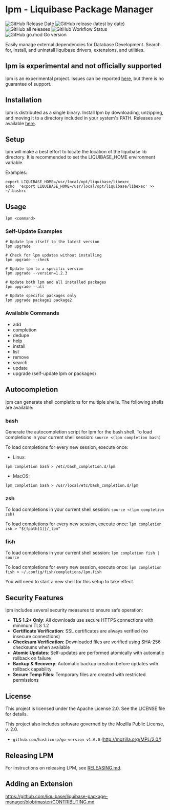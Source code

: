 # lpm - Liquibase Package Manager

![GitHub Release Date](https://img.shields.io/github/release-date/liquibase/liquibase-package-manager?style=flat-square)
![GitHub release (latest by date)](https://img.shields.io/github/v/release/liquibase/liquibase-package-manager?style=flat-square)
![GitHub all releases](https://img.shields.io/github/downloads/liquibase/liquibase-package-manager/total?style=flat-square)
![GitHub Workflow Status](https://img.shields.io/github/actions/workflow/status/liquibase/liquibase-package-manager/nightly-e2e-tests.yml?label=E2E%20Tests&style=flat-square)
![GitHub go.mod Go version](https://img.shields.io/github/go-mod/go-version/liquibase/liquibase-package-manager?style=flat-square)

Easily manage external dependencies for Database Development. Search for, install, and uninstall liquibase drivers, extensions, and utilities.

## lpm is experimental and not officially supported

lpm is an experimental project. Issues can be reported [here](https://github.com/liquibase/liquibase-package-manager/issues), but there is no guarantee of support.

## Installation

lpm is distributed as a single binary. Install lpm by downloading, unzipping, and moving it to a directory included in your system's PATH. Releases are available [here](https://github.com/liquibase/liquibase-package-manager/releases).

## Setup

lpm will make a best effort to locate the location of the liquibase lib directory. It is recommended to set the LIQUIBASE_HOME environment variable.

Examples:

```shell
export LIQUIBASE_HOME=/usr/local/opt/liquibase/libexec
echo  'export LIQUIBASE_HOME=/usr/local/opt/liquibase/libexec' >> ~/.bashrc 
```

## Usage

```shell
lpm <command>
```

### Self-Update Examples

```shell
# Update lpm itself to the latest version
lpm upgrade

# Check for lpm updates without installing
lpm upgrade --check

# Update lpm to a specific version
lpm upgrade --version=1.2.3

# Update both lpm and all installed packages
lpm upgrade --all

# Update specific packages only
lpm upgrade package1 package2
```

### Available Commands

* add
* completion
* dedupe
* help
* install
* list
* remove
* search
* update
* upgrade (self-update lpm or packages)

## Autocompletion

lpm can generate shell completions for multiple shells. The following shells are available:

### bash

Generate the autocompletion script for lpm for the bash shell.
To load completions in your current shell session:
`source <(lpm completion bash)`

To load completions for every new session, execute once:

* Linux:

```shell
lpm completion bash > /etc/bash_completion.d/lpm
```

* MacOS:

```shell
lpm completion bash > /usr/local/etc/bash_completion.d/lpm
```

### zsh

To load completions in your current shell session:
`source <(lpm completion zsh)`

To load completions for every new session, execute once:
`lpm completion zsh > "${fpath[1]}/_lpm"`

### fish

To load completions in your current shell session:
`lpm completion fish | source`

To load completions for every new session, execute once:
`lpm completion fish > ~/.config/fish/completions/lpm.fish`

You will need to start a new shell for this setup to take effect.

## Security Features

lpm includes several security measures to ensure safe operation:

* **TLS 1.2+ Only**: All downloads use secure HTTPS connections with minimum TLS 1.2
* **Certificate Verification**: SSL certificates are always verified (no insecure connections)
* **Checksum Verification**: Downloaded files are verified using SHA-256 checksums when available
* **Atomic Updates**: Self-updates are performed atomically with automatic rollback on failure
* **Backup & Recovery**: Automatic backup creation before updates with rollback capability
* **Secure Temp Files**: Temporary files are created with restricted permissions

## License

This project is licensed under the Apache License 2.0. See the LICENSE file for details.

This project also includes software governed by the Mozilla Public License, v. 2.0.

* `github.com/hashicorp/go-version v1.6.0` (<http://mozilla.org/MPL/2.0/>)

## Releasing LPM

For instructions on releasing LPM, see [RELEASING.md](RELEASING.md).

## Adding an Extension

https://github.com/liquibase/liquibase-package-manager/blob/master/CONTRIBUTING.md

